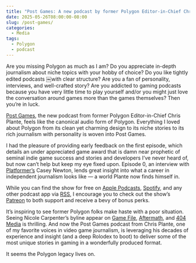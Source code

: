 ```yaml
---
title: "Post Games: A new podcast by former Polygon Editor-in-Chief Chris Plante"
date: 2025-05-26T08:00:00-08:00
slug: /post-games/
categories:
  - Media
tags:
  - Polygon
  - podcast
---
```


Are you missing Polygon as much as I am? Do you appreciate in-depth journalism about niche topics with your hobby of choice? Do you like tightly edited podcasts ￼with clear structure? Are you a fan of personality, interviews, and well-crafted story? Are you addicted to gaming podcasts because you have very little time to play yourself and/or you might just love the conversation around games more than the games themselves? Then you’re in luck.

[Post Games](https://www.patreon.com/PostGames), the new podcast from former Polygon Editor-in-Chief Chris Plante, feels like the canonical audio form of Polygon. Everything I loved about Polygon from its clean yet charming design to its niche stories to its rich journalism with personality is woven into Post Games.

I had the pleasure of providing early feedback on the first episode, which details an under appreciated game award that is damn near prophetic of seminal indie game success and stories and developers I’ve never heard of, but now can’t help but keep my eye fixed upon. Episode 0, an interview with [Platformer’s](https://www.platformer.news) Casey Newton, lends great insight into what a career in independent journalism looks like — a world Plante now finds himself in.

While you can find the show for free on [Apple Podcasts](https://podcasts.apple.com/us/podcast/post-games/id1815131711), [Spotify](https://open.spotify.com/show/4bn8CFHz9RRWrYfTyWSnFx), and any other podcast app via [RSS](https://shows.acast.com/post-games), I encourage you to check out the show’s [Patreon](https://www.patreon.com/PostGames) to both support and receive a bevy of bonus perks.

It’s inspiring to see former Polygon folks make haste with a poor situation. Seeing Nicole Carpenter’s byline appear on [Game File](https://www.gamefile.news/p/palworld-pocketpair-nintendo-pokemon-lawsuit-whats-next), [Aftermath](https://aftermath.site/infinity-nikki-bubble-season-1-5-update), and [404 Media](https://www.404media.co/how-video-game-sex-scenes-are-made/) is thrilling. And now the Post Games podcast from Chris Plante, one of my favorite voices in video game journalism, is leveraging his decades of experience and insight (and a deep Rolodex to boot) to deliver some of the most unique stories in gaming in a wonderfully produced format.

It seems the Polygon legacy lives on.
